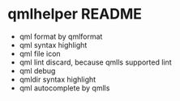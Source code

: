 # qmlhelper README

- qml format by qmlformat
- qml syntax highlight
- qml file icon
- qml lint discard, because qmlls supported lint
- qml debug
- qmldir syntax highlight
- qml autocomplete by qmlls

